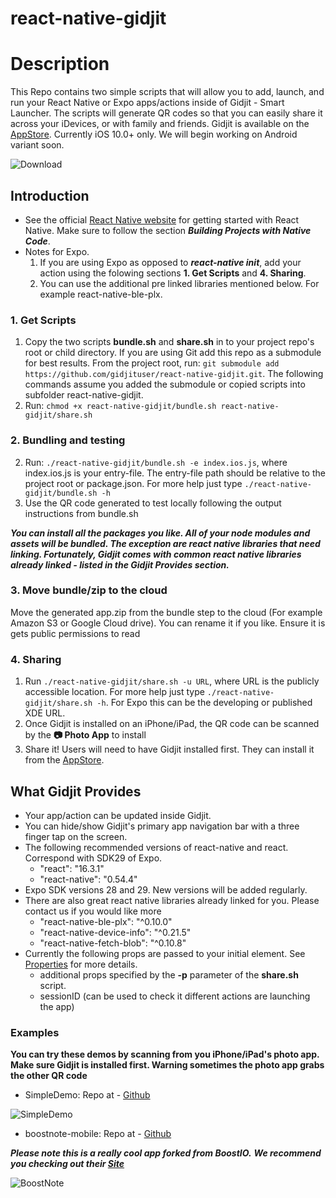 # react-native-gidjit
# Description

This Repo contains two simple scripts that will allow you to add, launch, and run your React Native or Expo apps/actions inside of Gidjit - Smart Launcher.
The scripts will generate QR codes so that you can easily share it across your iDevices, or with family and friends.
Gidjit is available on the  [AppStore](https://itunes.apple.com/us/app/gidjit-smart-launcher/id1179176359?at=1001lnP4&mt=8).
Currently iOS 10.0+ only. We will begin working on Android variant soon.

![Download](https://s3-us-west-2.amazonaws.com/gidjit-public/iTunesGidjit.png)

## Introduction

* See the official [React Native website](https://facebook.github.io/react-native/docs/getting-started.html) for getting started with React Native. Make sure to follow the section ***Building Projects with Native Code***.
* Notes for Expo.
  1. If you are using Expo as opposed to ***react-native init***, add your action using the folowing sections **1. Get Scripts** and **4. Sharing**.
  2. You can use the additional pre linked libraries mentioned below. For example react-native-ble-plx.

### 1. Get Scripts
1. Copy the two scripts **bundle.sh** and **share.sh** in to your project repo's root or child directory. If you are using Git add this repo as a submodule for best results. From the project root, run: `git submodule add https://github.com/gidjituser/react-native-gidjit.git`. The following commands assume you added the submodule or copied scripts into subfolder react-native-gidjit.
2. Run: `chmod +x react-native-gidjit/bundle.sh react-native-gidjit/share.sh`

### 2. Bundling and testing
2. Run: `./react-native-gidjit/bundle.sh -e index.ios.js`, where index.ios.js is your entry-file. The entry-file path should be relative to the project root or package.json. For more help just type `./react-native-gidjit/bundle.sh -h`
3. Use the QR code generated to test locally following the output instructions from bundle.sh

***You can install all the packages you like. All of your node modules and assets will be bundled. The exception are react native libraries that need linking. Fortunately, Gidjit comes with common react native libraries already linked - listed in the Gidjit Provides section.***

### 3. Move bundle/zip to the cloud
  Move the generated app.zip from the bundle step to the cloud (For example Amazon S3 or Google Cloud drive). You can rename it if you like. Ensure it is gets public permissions to read

### 4. Sharing
  1. Run `./react-native-gidjit/share.sh -u URL`, where URL is the publicly accessible location. For more help just type `./react-native-gidjit/share.sh -h`. For Expo this can be the developing or published XDE URL.
  2. Once Gidjit is installed on an iPhone/iPad, the QR code can be scanned by the **📷 Photo App** to install
  3. Share it! Users will need to have Gidjit installed first. They can install it from the [AppStore](https://itunes.apple.com/us/app/gidjit-smart-launcher/id1179176359?at=1001lnP4&mt=8).

## What Gidjit Provides
- Your app/action can be updated inside Gidjit.
- You can hide/show Gidjit's primary app navigation bar with a three finger tap on the screen.
- The following recommended versions of react-native and react. Correspond with SDK29 of Expo.
  * "react": "16.3.1"
  * "react-native": "0.54.4"
- Expo SDK versions 28 and 29. New versions will be added regularly.
- There are also great react native libraries already linked for you. Please contact us if you would like more
    * "react-native-ble-plx": "^0.10.0"
    * "react-native-device-info": "^0.21.5"
    * "react-native-fetch-blob": "^0.10.8"
- Currently the following props are passed to your initial element. See [Properties](https://facebook.github.io/react-native/docs/communication-ios.html#properties) for more details.
  * additional props specified by the **-p** parameter of the **share.sh** script.  
  * sessionID (can be used to check it different actions are launching the app)

### Examples
**You can try these demos by scanning from you iPhone/iPad's photo app. Make sure Gidjit is installed first. Warning sometimes the photo app grabs the other QR code**
  - SimpleDemo:
  Repo at - [Github](https://github.com/gidjituser/HelloReact)


  ![SimpleDemo](https://s3-us-west-2.amazonaws.com/gidjit-public/SimpleDemo.png)


  - boostnote-mobile:
  Repo at - [Github](https://github.com/gidjituser/boostnote-mobile)

  ***Please note this is a really cool app forked from BoostIO.***
  ***We recommend you checking out their [Site](https://boostnote.io/)***


  ![BoostNote](https://s3-us-west-2.amazonaws.com/gidjit-public/BoostNote.png)
